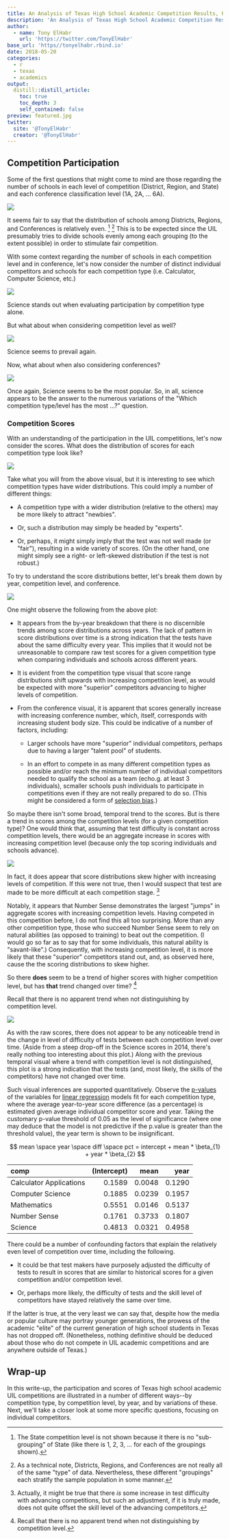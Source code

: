 ```yaml
---
title: An Analysis of Texas High School Academic Competition Results, Part 2 - Competitions
description: 'An Analysis of Texas High School Academic Competition Results, Part 2 - Competitions'
author:
  - name: Tony ElHabr
    url: 'https://twitter.com/TonyElHabr'
base_url: 'https//tonyelhabr.rbind.io'
date: 2018-05-20
categories:
  - r
  - texas
  - academics
output: 
  distill::distill_article:
    toc: true
    toc_depth: 3
    self_contained: false
preview: featured.jpg
twitter:
  site: '@TonyElHabr'
  creator: '@TonyElHabr'
---
```


Competition Participation
-------------------------

Some of the first questions that might come to mind are those regarding
the number of schools in each level of competition (District, Region,
and State) and each conference classification level (1A, 2A, ... 6A).

![](viz_n_bycomplvl-1.png)

It seems fair to say that the distribution of schools among Districts,
Regions, and Conferences is relatively even. [^1] [^2] This is to be
expected since the UIL presumably tries to divide schools evenly among
each grouping (to the extent possible) in order to stimulate fair
competition.

With some context regarding the number of schools in each competition
level and in conference, let's now consider the number of distinct
individual competitors and schools for each competition type (i.e.
Calculator, Computer Science, etc.)

![](viz_n_bycomp-1.png)

Science stands out when evaluating participation by competition type
alone.

But what about when considering competition level as well?

![](viz_n_bycompcomplvl-1.png)

Science seems to prevail again.

Now, what about when also considering conferences?

![](viz_n_bycompcomplvlconf-1.png)

Once again, Science seems to be the most popular. So, in all, science
appears to be the answer to the numerous variations of the "Which
competition type/level has the most ...?" question.

### Competition Scores

With an understanding of the participation in the UIL competitions,
let's now consider the scores. What does the distribution of scores for
each competition type look like?

![](viz_persons_stats_bycomp-1.png)

Take what you will from the above visual, but it is interesting to see
which competition types have wider distributions. This could imply a
number of different things:

-   A competition type with a wider distribution (relative to the
    others) may be more likely to attract "newbies".

-   Or, such a distribution may simply be headed by "experts".

-   Or, perhaps, it might simply imply that the test was not well made
    (or "fair"), resulting in a wide variety of scores. (On the other
    hand, one might simply see a right- or left-skewed distribution if
    the test is not robust.)

To try to understand the score distributions better, let's break them
down by year, competition level, and conference.

![](viz_persons_stats_bycomp_grid-1.png)

One might observe the following from the above plot:

-   It appears from the by-year breakdown that there is no discernible
    trends among score distributions across years. The lack of pattern
    in score distributions over time is a strong indication that the
    tests have about the same difficulty every year. This implies that
    it would not be unreasonable to compare raw test scores for a given
    competition type when comparing individuals and schools across
    different years.

-   It is evident from the competition type visual that score range
    distributions shift upwards with increasing competition level, as
    would be expected with more "superior" competitors advancing to
    higher levels of competition.

-   From the conference visual, it is apparent that scores generally
    increase with increasing conference number, which, itself,
    corresponds with increasing student body size. This could be
    indicative of a number of factors, including:

    -   Larger schools have more "superior" individual competitors,
        perhaps due to having a larger "talent pool" of students.

    -   In an effort to compete in as many different competition types
        as possible and/or reach the minimum number of individual
        competitors needed to qualify the school as a team (echo.g. at
        least 3 individuals), scmaller schools push individuals to
        participate in competitions even if they are not really prepared
        to do so. (This might be considered a form of [selection
        bias](https://en.wikipedia.org/wiki/Selection_bias).)

So maybe there isn't some broad, temporal trend to the scores. But is
there a trend in scores among the competition levels (for a given
competition type)? One would think that, assuming that test difficulty
is constant across competition levels, there would be an aggregate
increase in scores with increasing competition level (because only the
top scoring individuals and schools advance).

![](viz_persons_stats_bycompcomplvl_diffs-1.png)

In fact, it does appear that score distributions skew higher with
increasing levels of competition. If this were not true, then I would
suspect that test are made to be more difficult at each competition
stage. [^3]

Notably, it appears that Number Sense demonstrates the largest "jumps"
in aggregate scores with increasing competition levels. Having competed
in this competition before, I do not find this all too surprising. More
than any other competition type, those who succeed Number Sense seem to
rely on natural abilities (as opposed to training) to beat out the
competition. (I would go so far as to say that for some individuals,
this natural ability is "savant-like".) Consequently, with increasing
competition level, it is more likely that these "superior" competitors
stand out, and, as observed here, cause the the scoring distributions to
skew higher.

So there **does** seem to be a trend of higher scores with higher
competition level, but has **that** trend changed over time? [^4]

[^trend]:
Recall that there is no apparent trend when not distinguishing by competition level.

![](viz_persons_stats_bycompyear_diffs-1.png)

As with the raw scores, there does not appear to be any noticeable trend
in the change in level of difficulty of tests between each competition
level over time. (Aside from a steep drop-off in the Science scores in
2014, there's really nothing too interesting about this plot.) Along
with the previous temporal visual where a trend with competition level
is not distinguished, this plot is a strong indication that the tests
(and, most likely, the skills of the competitors) have not changed over
time.

Such visual inferences are supported quantitatively. Observe the
[p-values](https://en.wikipedia.org/wiki/P-value) of the variables for
[linear regression](https://en.wikipedia.org/wiki/Linear_regression)
models fit for each competition type, where the average year-to-year
score difference (as a percentage) is estimated given average individual
competitor score and year. Taking the customary p-value threshold of
0.05 as the level of significance (where one may deduce that the model
is not predictive if the p.value is greater than the threshold value),
the year term is shown to be insignificant.

$$
mean \space year \space diff \space pct = intercept + mean * \beta_{1} + year * \beta_{2}
$$


<table>
<thead>
<tr class="header">
<th align="left">comp</th>
<th align="right">(Intercept)</th>
<th align="right">mean</th>
<th align="right">year</th>
</tr>
</thead>
<tbody>
<tr class="odd">
<td align="left">Calculator Applications</td>
<td align="right">0.1589</td>
<td align="right">0.0048</td>
<td align="right">0.1290</td>
</tr>
<tr class="even">
<td align="left">Computer Science</td>
<td align="right">0.1885</td>
<td align="right">0.0239</td>
<td align="right">0.1957</td>
</tr>
<tr class="odd">
<td align="left">Mathematics</td>
<td align="right">0.5551</td>
<td align="right">0.0146</td>
<td align="right">0.5137</td>
</tr>
<tr class="even">
<td align="left">Number Sense</td>
<td align="right">0.1761</td>
<td align="right">0.3733</td>
<td align="right">0.1807</td>
</tr>
<tr class="odd">
<td align="left">Science</td>
<td align="right">0.4813</td>
<td align="right">0.0321</td>
<td align="right">0.4958</td>
</tr>
</tbody>
</table>

There could be a number of confounding factors that explain the
relatively even level of competition over time, including the following.

-   It could be that test makers have purposely adjusted the difficulty
    of tests to result in scores that are similar to historical scores
    for a given competition and/or competition level.

-   Or, perhaps more likely, the difficulty of tests and the skill level
    of competitors have stayed relatively the same over time.

If the latter is true, at the very least we can say that, despite how
the media or popular culture may portray younger generations, the
prowess of the academic "elite" of the current generation of high school
students in Texas has not dropped off. (Nonetheless, nothing definitive
should be deduced about those who do not compete in UIL academic
competitions and are anywhere outside of Texas.)

Wrap-up
-------

In this write-up, the participation and scores of Texas high school
academic UIL competitions are illustrated in a number of different
ways--by competition type, by competition level, by year, and by
variations of these. Next, we'll take a closer look at some more
specific questions, focusing on individual competitors.

[^1]: The State competition level is not shown because it there is no "sub-grouping" of State (like there is 1, 2, 3, ... for each of the groupings shown).

[^2]: As a technical note, Districts, Regions, and Conferences are not really all of the same "type" of data. Nevertheless, these different "groupings" each stratify the sample population in some manner.

[^3]: Actually, it might be true that there *is* some increase in test difficulty with advancing competitions, but such an adjustment, if it is truly made, does not quite offset the skill level of the advancing competitors.

[^4]: Recall that there is no apparent trend when not distinguishing by competition level.
